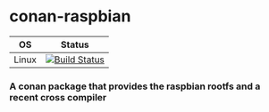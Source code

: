 # conan-raspbian
| OS | Status |
| --- | --- |
| Linux | [![Build Status](https://dev.azure.com/bjoernstresing/bjoernstresing/_apis/build/status/Tereius.conan-raspbian?repoName=Tereius%2Fconan-raspbian&branchName=master)](https://dev.azure.com/bjoernstresing/bjoernstresing/_build/latest?definitionId=12&repoName=Tereius%2Fconan-raspbian&branchName=master)

### A conan package that provides the raspbian rootfs and a recent cross compiler
